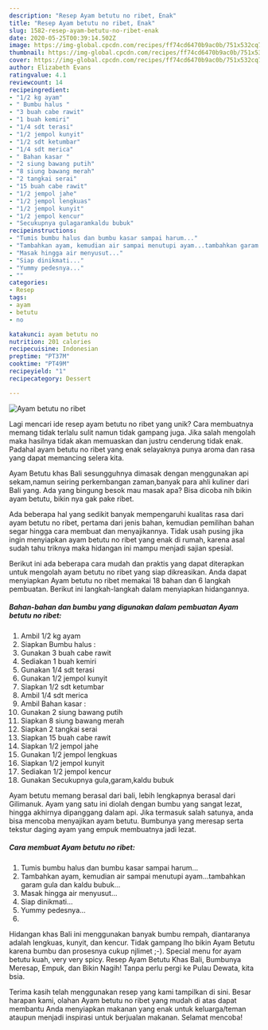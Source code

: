 ```yaml
---
description: "Resep Ayam betutu no ribet, Enak"
title: "Resep Ayam betutu no ribet, Enak"
slug: 1582-resep-ayam-betutu-no-ribet-enak
date: 2020-05-25T00:39:14.502Z
image: https://img-global.cpcdn.com/recipes/ff74cd6470b9ac0b/751x532cq70/ayam-betutu-no-ribet-foto-resep-utama.jpg
thumbnail: https://img-global.cpcdn.com/recipes/ff74cd6470b9ac0b/751x532cq70/ayam-betutu-no-ribet-foto-resep-utama.jpg
cover: https://img-global.cpcdn.com/recipes/ff74cd6470b9ac0b/751x532cq70/ayam-betutu-no-ribet-foto-resep-utama.jpg
author: Elizabeth Evans
ratingvalue: 4.1
reviewcount: 14
recipeingredient:
- "1/2 kg ayam"
- " Bumbu halus "
- "3 buah cabe rawit"
- "1 buah kemiri"
- "1/4 sdt terasi"
- "1/2 jempol kunyit"
- "1/2 sdt ketumbar"
- "1/4 sdt merica"
- " Bahan kasar "
- "2 siung bawang putih"
- "8 siung bawang merah"
- "2 tangkai serai"
- "15 buah cabe rawit"
- "1/2 jempol jahe"
- "1/2 jempol lengkuas"
- "1/2 jempol kunyit"
- "1/2 jempol kencur"
- "Secukupnya gulagaramkaldu bubuk"
recipeinstructions:
- "Tumis bumbu halus dan bumbu kasar sampai harum..."
- "Tambahkan ayam, kemudian air sampai menutupi ayam...tambahkan garam gula dan kaldu bubuk..."
- "Masak hingga air menyusut..."
- "Siap dinikmati..."
- "Yummy pedesnya..."
- ""
categories:
- Resep
tags:
- ayam
- betutu
- no

katakunci: ayam betutu no 
nutrition: 201 calories
recipecuisine: Indonesian
preptime: "PT37M"
cooktime: "PT49M"
recipeyield: "1"
recipecategory: Dessert

---
```



![Ayam betutu no ribet](https://img-global.cpcdn.com/recipes/ff74cd6470b9ac0b/751x532cq70/ayam-betutu-no-ribet-foto-resep-utama.jpg)

Lagi mencari ide resep ayam betutu no ribet yang unik? Cara membuatnya memang tidak terlalu sulit namun tidak gampang juga. Jika salah mengolah maka hasilnya tidak akan memuaskan dan justru cenderung tidak enak. Padahal ayam betutu no ribet yang enak selayaknya punya aroma dan rasa yang dapat memancing selera kita.

Ayam Betutu khas Bali sesungguhnya dimasak dengan menggunakan api sekam,namun seiring perkembangan zaman,banyak para ahli kuliner dari Bali yang. Ada yang bingung besok mau masak apa? Bisa dicoba nih bikin ayam betutu, bikin nya gak pake ribet.

Ada beberapa hal yang sedikit banyak mempengaruhi kualitas rasa dari ayam betutu no ribet, pertama dari jenis bahan, kemudian pemilihan bahan segar hingga cara membuat dan menyajikannya. Tidak usah pusing jika ingin menyiapkan ayam betutu no ribet yang enak di rumah, karena asal sudah tahu triknya maka hidangan ini mampu menjadi sajian spesial.


Berikut ini ada beberapa cara mudah dan praktis yang dapat diterapkan untuk mengolah ayam betutu no ribet yang siap dikreasikan. Anda dapat menyiapkan Ayam betutu no ribet memakai 18 bahan dan 6 langkah pembuatan. Berikut ini langkah-langkah dalam menyiapkan hidangannya.

<!--inarticleads1-->

##### Bahan-bahan dan bumbu yang digunakan dalam pembuatan Ayam betutu no ribet:

1. Ambil 1/2 kg ayam
1. Siapkan  Bumbu halus :
1. Gunakan 3 buah cabe rawit
1. Sediakan 1 buah kemiri
1. Gunakan 1/4 sdt terasi
1. Gunakan 1/2 jempol kunyit
1. Siapkan 1/2 sdt ketumbar
1. Ambil 1/4 sdt merica
1. Ambil  Bahan kasar :
1. Gunakan 2 siung bawang putih
1. Siapkan 8 siung bawang merah
1. Siapkan 2 tangkai serai
1. Siapkan 15 buah cabe rawit
1. Siapkan 1/2 jempol jahe
1. Gunakan 1/2 jempol lengkuas
1. Siapkan 1/2 jempol kunyit
1. Sediakan 1/2 jempol kencur
1. Gunakan Secukupnya gula,garam,kaldu bubuk


Ayam betutu memang berasal dari bali, lebih lengkapnya berasal dari Gilimanuk. Ayam yang satu ini diolah dengan bumbu yang sangat lezat, hingga akhirnya dipanggang dalam api. Jika termasuk salah satunya, anda bisa mencoba menyajikan ayam betutu. Bumbunya yang meresap serta tekstur daging ayam yang empuk membuatnya jadi lezat. 

<!--inarticleads2-->

##### Cara membuat Ayam betutu no ribet:

1. Tumis bumbu halus dan bumbu kasar sampai harum...
1. Tambahkan ayam, kemudian air sampai menutupi ayam...tambahkan garam gula dan kaldu bubuk...
1. Masak hingga air menyusut...
1. Siap dinikmati...
1. Yummy pedesnya...
1. 


Hidangan khas Bali ini menggunakan banyak bumbu rempah, diantaranya adalah lengkuas, kunyit, dan kencur. Tidak gampang lho bikin Ayam Betutu karena bumbu dan prosesnya cukup njlimet ;-). Special menu for ayam betutu kuah, very very spicy. Resep Ayam Betutu Khas Bali, Bumbunya Meresap, Empuk, dan Bikin Nagih! Tanpa perlu pergi ke Pulau Dewata, kita bsia. 

Terima kasih telah menggunakan resep yang kami tampilkan di sini. Besar harapan kami, olahan Ayam betutu no ribet yang mudah di atas dapat membantu Anda menyiapkan makanan yang enak untuk keluarga/teman ataupun menjadi inspirasi untuk berjualan makanan. Selamat mencoba!
